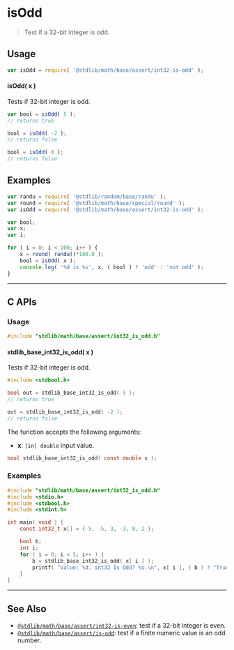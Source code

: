 <!--

@license Apache-2.0

Copyright (c) 2018 The Stdlib Authors.

Licensed under the Apache License, Version 2.0 (the "License");
you may not use this file except in compliance with the License.
You may obtain a copy of the License at

   http://www.apache.org/licenses/LICENSE-2.0

Unless required by applicable law or agreed to in writing, software
distributed under the License is distributed on an "AS IS" BASIS,
WITHOUT WARRANTIES OR CONDITIONS OF ANY KIND, either express or implied.
See the License for the specific language governing permissions and
limitations under the License.

-->

# isOdd

> Test if a 32-bit integer is odd.

<section class="usage">

## Usage

```javascript
var isOdd = require( '@stdlib/math/base/assert/int32-is-odd' );
```

#### isOdd( x )

Tests if 32-bit integer is odd.

```javascript
var bool = isOdd( 5 );
// returns true

bool = isOdd( -2 );
// returns false

bool = isOdd( 0 );
// returns false
```

</section>

<!-- /.usage -->

<section class="notes">

</section>

<!-- /.notes -->

<section class="examples">

## Examples

<!-- eslint no-undef: "error" -->

```javascript
var randu = require( '@stdlib/random/base/randu' );
var round = require( '@stdlib/math/base/special/round' );
var isOdd = require( '@stdlib/math/base/assert/int32-is-odd' );

var bool;
var x;
var i;

for ( i = 0; i < 100; i++ ) {
    x = round( randu()*100.0 );
    bool = isOdd( x );
    console.log( '%d is %s', x, ( bool ) ? 'odd' : 'not odd' );
}
```

</section>

<!-- /.examples -->

<!-- C interface documentation. -->

* * *

<section class="c">

## C APIs

<!-- Section to include introductory text. Make sure to keep an empty line after the intro `section` element and another before the `/section` close. -->

<section class="intro">

</section>

<!-- /.intro -->

<!-- C usage documentation. -->

<section class="usage">

### Usage

```c
#include "stdlib/math/base/assert/int32_is_odd.h"
```

#### stdlib_base_int32_is_odd( x )

Tests if 32-bit integer is odd.

```c
#include <stdbool.h>

bool out = stdlib_base_int32_is_odd( 5 );
// returns true

out = stdlib_base_int32_is_odd( -2 );
// returns false
```

The function accepts the following arguments:

-   **x**: `[in] double` input value.

```c
bool stdlib_base_int32_is_odd( const double x );
```

</section>

<!-- /.usage -->

<!-- C API usage notes. Make sure to keep an empty line after the `section` element and another before the `/section` close. -->

<section class="notes">

</section>

<!-- /.notes -->

<!-- C API usage examples. -->

<section class="examples">

### Examples

```c
#include "stdlib/math/base/assert/int32_is_odd.h"
#include <stdio.h>
#include <stdbool.h>
#include <stdint.h>

int main( void ) {
    const int32_t x[] = { 5, -5, 3, -3, 0, 2 };

    bool b;
    int i;
    for ( i = 0; i < 5; i++ ) {
        b = stdlib_base_int32_is_odd( x[ i ] );
        printf( "Value: %d. int32 Is Odd? %s.\n", x[ i ], ( b ) ? "True" : "False" );
    }
}
```

</section>

<!-- /.examples -->

</section>

<!-- /.c -->

<!-- Section for related `stdlib` packages. Do not manually edit this section, as it is automatically populated. -->

<section class="related">

* * *

## See Also

-   <span class="package-name">[`@stdlib/math/base/assert/int32-is-even`][@stdlib/math/base/assert/int32-is-even]</span><span class="delimiter">: </span><span class="description">test if a 32-bit integer is even.</span>
-   <span class="package-name">[`@stdlib/math/base/assert/is-odd`][@stdlib/math/base/assert/is-odd]</span><span class="delimiter">: </span><span class="description">test if a finite numeric value is an odd number.</span>

</section>

<!-- /.related -->

<!-- Section for all links. Make sure to keep an empty line after the `section` element and another before the `/section` close. -->

<section class="links">

<!-- <related-links> -->

[@stdlib/math/base/assert/int32-is-even]: https://github.com/stdlib-js/stdlib/tree/develop/lib/node_modules/%40stdlib/math/base/assert/int32-is-even

[@stdlib/math/base/assert/is-odd]: https://github.com/stdlib-js/stdlib/tree/develop/lib/node_modules/%40stdlib/math/base/assert/is-odd

<!-- </related-links> -->

</section>

<!-- /.links -->
